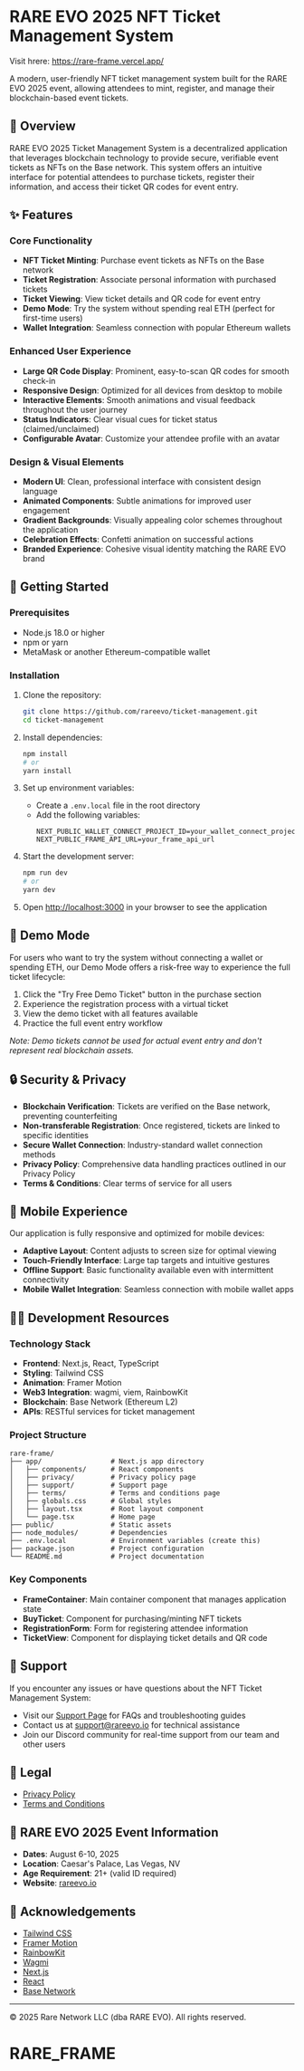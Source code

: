 # RARE EVO 2025 NFT Ticket Management System

Visit hrere: https://rare-frame.vercel.app/ 

A modern, user-friendly NFT ticket management system built for the RARE EVO 2025 event, allowing attendees to mint, register, and manage their blockchain-based event tickets.

## 🎫 Overview

RARE EVO 2025 Ticket Management System is a decentralized application that leverages blockchain technology to provide secure, verifiable event tickets as NFTs on the Base network. This system offers an intuitive interface for potential attendees to purchase tickets, register their information, and access their ticket QR codes for event entry.

## ✨ Features

### Core Functionality

- **NFT Ticket Minting**: Purchase event tickets as NFTs on the Base network
- **Ticket Registration**: Associate personal information with purchased tickets
- **Ticket Viewing**: View ticket details and QR code for event entry
- **Demo Mode**: Try the system without spending real ETH (perfect for first-time users)
- **Wallet Integration**: Seamless connection with popular Ethereum wallets

### Enhanced User Experience

- **Large QR Code Display**: Prominent, easy-to-scan QR codes for smooth check-in
- **Responsive Design**: Optimized for all devices from desktop to mobile
- **Interactive Elements**: Smooth animations and visual feedback throughout the user journey
- **Status Indicators**: Clear visual cues for ticket status (claimed/unclaimed)
- **Configurable Avatar**: Customize your attendee profile with an avatar

### Design & Visual Elements

- **Modern UI**: Clean, professional interface with consistent design language
- **Animated Components**: Subtle animations for improved user engagement
- **Gradient Backgrounds**: Visually appealing color schemes throughout the application
- **Celebration Effects**: Confetti animation on successful actions
- **Branded Experience**: Cohesive visual identity matching the RARE EVO brand

## 🚀 Getting Started

### Prerequisites

- Node.js 18.0 or higher
- npm or yarn
- MetaMask or another Ethereum-compatible wallet

### Installation

1. Clone the repository:
   ```bash
   git clone https://github.com/rareevo/ticket-management.git
   cd ticket-management
   ```

2. Install dependencies:
   ```bash
   npm install
   # or
   yarn install
   ```

3. Set up environment variables:
   - Create a `.env.local` file in the root directory
   - Add the following variables:
     ```
     NEXT_PUBLIC_WALLET_CONNECT_PROJECT_ID=your_wallet_connect_project_id
     NEXT_PUBLIC_FRAME_API_URL=your_frame_api_url
     ```

4. Start the development server:
   ```bash
   npm run dev
   # or
   yarn dev
   ```

5. Open [http://localhost:3000](http://localhost:3000) in your browser to see the application

## 🧠 Demo Mode

For users who want to try the system without connecting a wallet or spending ETH, our Demo Mode offers a risk-free way to experience the full ticket lifecycle:

1. Click the "Try Free Demo Ticket" button in the purchase section
2. Experience the registration process with a virtual ticket
3. View the demo ticket with all features available
4. Practice the full event entry workflow

*Note: Demo tickets cannot be used for actual event entry and don't represent real blockchain assets.*

## 🔒 Security & Privacy

- **Blockchain Verification**: Tickets are verified on the Base network, preventing counterfeiting
- **Non-transferable Registration**: Once registered, tickets are linked to specific identities
- **Secure Wallet Connection**: Industry-standard wallet connection methods
- **Privacy Policy**: Comprehensive data handling practices outlined in our Privacy Policy
- **Terms & Conditions**: Clear terms of service for all users

## 📱 Mobile Experience

Our application is fully responsive and optimized for mobile devices:

- **Adaptive Layout**: Content adjusts to screen size for optimal viewing
- **Touch-Friendly Interface**: Large tap targets and intuitive gestures
- **Offline Support**: Basic functionality available even with intermittent connectivity
- **Mobile Wallet Integration**: Seamless connection with mobile wallet apps

## 👨‍💻 Development Resources

### Technology Stack

- **Frontend**: Next.js, React, TypeScript
- **Styling**: Tailwind CSS
- **Animation**: Framer Motion
- **Web3 Integration**: wagmi, viem, RainbowKit
- **Blockchain**: Base Network (Ethereum L2)
- **APIs**: RESTful services for ticket management

### Project Structure

```
rare-frame/
├── app/                 # Next.js app directory
│   ├── components/      # React components
│   ├── privacy/         # Privacy policy page
│   ├── support/         # Support page
│   ├── terms/           # Terms and conditions page
│   ├── globals.css      # Global styles
│   ├── layout.tsx       # Root layout component
│   └── page.tsx         # Home page
├── public/              # Static assets
├── node_modules/        # Dependencies
├── .env.local           # Environment variables (create this)
├── package.json         # Project configuration
└── README.md            # Project documentation
```

### Key Components

- **FrameContainer**: Main container component that manages application state
- **BuyTicket**: Component for purchasing/minting NFT tickets
- **RegistrationForm**: Form for registering attendee information
- **TicketView**: Component for displaying ticket details and QR code

## 🤝 Support

If you encounter any issues or have questions about the NFT Ticket Management System:

- Visit our [Support Page](/support) for FAQs and troubleshooting guides
- Contact us at support@rareevo.io for technical assistance
- Join our Discord community for real-time support from our team and other users

## 📝 Legal

- [Privacy Policy](/privacy)
- [Terms and Conditions](/terms)

## 📅 RARE EVO 2025 Event Information

- **Dates**: August 6-10, 2025
- **Location**: Caesar's Palace, Las Vegas, NV
- **Age Requirement**: 21+ (valid ID required)
- **Website**: [rareevo.io](https://rareevo.io)

## 🙏 Acknowledgements

- [Tailwind CSS](https://tailwindcss.com/)
- [Framer Motion](https://www.framer.com/motion/)
- [RainbowKit](https://www.rainbowkit.com/)
- [Wagmi](https://wagmi.sh/)
- [Next.js](https://nextjs.org/)
- [React](https://reactjs.org/)
- [Base Network](https://base.org/)

---

© 2025 Rare Network LLC (dba RARE EVO). All rights reserved.
# RARE_FRAME

